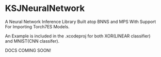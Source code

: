# KSJNeuralNetwork
A Neural Network Inference Library Built atop BNNS and MPS With Support For Importing Torch7ES Models.

An Example is included in the .xcodeproj for both XOR(LINEAR classifier) and MNIST(CNN classifer).

DOCS COMING SOON!
